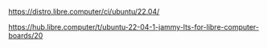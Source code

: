 https://distro.libre.computer/ci/ubuntu/22.04/  
  
https://hub.libre.computer/t/ubuntu-22-04-1-jammy-lts-for-libre-computer-boards/20  
